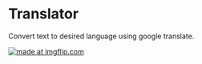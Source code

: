 # Translator

Convert text to desired language using google translate.

<a href="https://imgflip.com/gif/2c6b7t"><img src="https://i.imgflip.com/2c6b7t.gif" title="made at imgflip.com"/></a>
